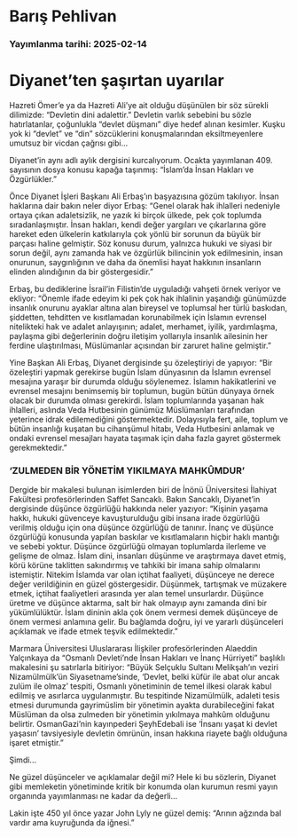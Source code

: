 # Barış Pehlivan

### Yayımlanma tarihi: 2025-02-14

# Diyanet’ten şaşırtan uyarılar

Hazreti Ömer’e ya da Hazreti Ali’ye ait olduğu düşünülen bir söz sürekli dilimizde: “Devletin dini adalettir.” Devletin varlık sebebini bu sözle hatırlatanlar, çoğunlukla “devlet düşmanı” diye hedef alınan kesimler. Kuşku yok ki “devlet” ve “din” sözcüklerini konuşmalarından eksiltmeyenlere umutsuz bir vicdan çağrısı gibi...

Diyanet’in aynı adlı aylık dergisini kurcalıyorum. Ocakta yayımlanan 409. sayısının dosya konusu kapağa taşınmış: “İslam’da İnsan Hakları ve Özgürlükler.”

Önce Diyanet İşleri Başkanı Ali Erbaş’ın başyazısına gözüm takılıyor. İnsan haklarına dair bakın neler diyor Erbaş: “Genel olarak hak ihlalleri nedeniyle ortaya çıkan adaletsizlik, ne yazık ki birçok ülkede, pek çok toplumda sıradanlaşmıştır. İnsan hakları, kendi değer yargıları ve çıkarlarına göre hareket eden ülkelerin katkılarıyla çok yönlü bir sorunun da büyük bir parçası haline gelmiştir. Söz konusu durum, yalnızca hukuki ve siyasi bir sorun değil, aynı zamanda hak ve özgürlük bilincinin yok edilmesinin, insan onurunun, saygınlığının ve daha da önemlisi hayat hakkının insanların elinden alındığının da bir göstergesidir.”

Erbaş, bu dediklerine İsrail’in Filistin’de uyguladığı vahşeti örnek veriyor ve ekliyor: “Önemle ifade edeyim ki pek çok hak ihlalinin yaşandığı günümüzde insanlık onurunu ayaklar altına alan bireysel ve toplumsal her türlü baskıdan, şiddetten, tehditten ve kısıtlamadan korunabilmek için İslamın evrensel nitelikteki hak ve adalet anlayışının; adalet, merhamet, iyilik, yardımlaşma, paylaşma gibi değerlerinin doğru iletişim yollarıyla insanlık ailesinin her ferdine ulaştırılması, Müslümanlar açısından bir zaruret haline gelmiştir.”

Yine Başkan Ali Erbaş, Diyanet dergisinde şu özeleştiriyi de yapıyor: “Bir özeleştiri yapmak gerekirse bugün İslam dünyasının da İslamın evrensel mesajına yaraşır bir durumda olduğu söylenemez. İslamın hakikatlerini ve evrensel mesajını benimsemiş bir toplumun, bugün bütün dünyaya örnek olacak bir durumda olması gerekirdi. İslam toplumlarında yaşanan hak ihlalleri, aslında Veda Hutbesinin günümüz Müslümanları tarafından yeterince idrak edilemediğini göstermektedir. Dolayısıyla fert, aile, toplum ve bütün insanlığı kuşatan bu cihanşümul hitabı, Veda Hutbesini anlamak ve ondaki evrensel mesajları hayata taşımak için daha fazla gayret göstermek gerekmektedir.”


### ‘ZULMEDEN BİR YÖNETİM YIKILMAYA MAHKÛMDUR’

Dergide bir makalesi bulunan isimlerden biri de İnönü Üniversitesi İlahiyat Fakültesi profesörlerinden Saffet Sancaklı. Bakın Sancaklı, Diyanet’in dergisinde düşünce özgürlüğü hakkında neler yazıyor: “Kişinin yaşama hakkı, hukuki güvenceye kavuşturulduğu gibi insana irade özgürlüğü verilmiş olduğu için ona düşünce özgürlüğü de tanınır. İnanç ve düşünce özgürlüğü konusunda yapılan baskılar ve kısıtlamaların hiçbir haklı mantığı ve sebebi yoktur. Düşünce özgürlüğü olmayan toplumlarda ilerleme ve gelişme de olmaz. İslam dini, insanları düşünme ve araştırmaya davet etmiş, körü körüne taklitten sakındırmış ve tahkiki bir imana sahip olmalarını istemiştir. Nitekim İslamda var olan içtihat faaliyeti, düşünceye ne derece değer verildiğinin en güzel göstergesidir. Düşünmek, tartışmak ve müzakere etmek, içtihat faaliyetleri arasında yer alan temel unsurlardır. Düşünce üretme ve düşünce aktarma, salt bir hak olmayıp aynı zamanda dini bir yükümlülüktür. İslam dininin akla çok önem vermesi demek düşünceye de önem vermesi anlamına gelir. Bu bağlamda doğru, iyi ve yararlı düşünceleri açıklamak ve ifade etmek teşvik edilmektedir.”

Marmara Üniversitesi Uluslararası İlişkiler profesörlerinden Alaeddin Yalçınkaya da “Osmanlı Devleti’nde İnsan Hakları ve İnanç Hürriyeti” başlıklı makalesini şu satırlarla bitiriyor: “Büyük Selçuklu Sultanı Melikşah’ın veziri Nizamülmülk’ün Siyasetname’sinde, ‘Devlet, belki küfür ile abat olur ancak zulüm ile olmaz’ tespiti, Osmanlı yönetiminin de temel ilkesi olarak kabul edilmiş ve asırlarca uygulanmıştır. Bu tespitinde Nizamülmülk, adaleti tesis etmesi durumunda gayrimüslim bir yönetimin ayakta durabileceğini fakat Müslüman da olsa zulmeden bir yönetimin yıkılmaya mahkûm olduğunu belirtir. OsmanGazi’nin kayınpederi ŞeyhEdebali ise ‘İnsanı yaşat ki devlet yaşasın’ tavsiyesiyle devletin ömrünün, insan hakkına riayete bağlı olduğuna işaret etmiştir.”

Şimdi...

Ne güzel düşünceler ve açıklamalar değil mi? Hele ki bu sözlerin, Diyanet gibi memleketin yönetiminde kritik bir konumda olan kurumun resmi yayın organında yayımlanması ne kadar da değerli...

Lakin işte 450 yıl önce yazar John Lyly ne güzel demiş: “Arının ağzında bal vardır ama kuyruğunda da iğnesi.”

